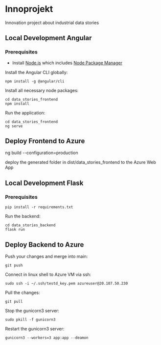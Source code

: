 # Innoprojekt
Innovation project about industrial data stories

## Local Development Angular
### Prerequisites

- Install [Node.js] which includes [Node Package Manager][npm]

Install the Angular CLI globally:

```
npm install -g @angular/cli
```

Install all necessary node packages:

```
cd data_stories_frontend
npm install
```

Run the application:

```
cd data_stories_frontend
ng serve
```


## Deploy Frontend to Azure

ng build --configuration=production

deploy the generated folder in dist/data_stories_frontend to the Azure Web App 

[node.js]: https://nodejs.org/
[npm]: https://www.npmjs.com/get-npm

## Local Development Flask

### Prerequisites

```
pip install -r requirements.txt
```

Run the backend:

```
cd data_stories_backend
flask run
```

## Deploy Backend to Azure
Push your changes and merge into main:
```
git push
```
Connect in linux shell to Azure VM via ssh:
```
sudo ssh -i ~/.ssh/testd_key.pem azureuser@20.107.50.230
```
Pull the changes:
```
git pull
```
Stop the gunicorn3 server:
```
sudo pkill -f gunicorn3
```
Restart the gunicorn3 server:
```
gunicorn3 --workers=3 app:app --deamon
```
